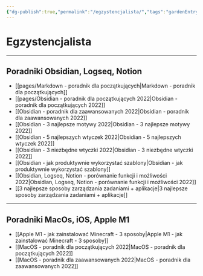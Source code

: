 ```yaml
---
{"dg-publish":true,"permalink":"/egzystencjalista/","tags":"gardenEntry","dgHomeLink":true,"dgPassFrontmatter":false}
---
```



# Egzystencjalista

---

## Poradniki Obsidian, Logseq, Notion
- [[pages/Markdown - poradnik dla początkujących|Markdown - poradnik dla początkujących]]
- [[pages/Obsidian - poradnik dla początkujących 2022|Obsidian - poradnik dla początkujących 2022]]
- [[Obsidian - poradnik dla zaawansowanych 2022|Obsidian - poradnik dla zaawansowanych 2022]]
- [[Obsidian - 3 najlepsze motywy 2022|Obsidian - 3 najlepsze motywy 2022]]
- [[Obsidian - 5 najlepszych wtyczek 2022|Obsidian - 5 najlepszych wtyczek 2022]]
- [[Obsidian - 3 niezbędne wtyczki 2022|Obsidian - 3 niezbędne wtyczki 2022]]
- [[Obsidian - jak produktywnie wykorzystać szablony|Obsidian - jak produktywnie wykorzystać szablony]]
- [[Obsidian, Logseq, Notion - porównanie funkcji i możliwości 2022|Obsidian, Logseq, Notion - porównanie funkcji i możliwości 2022]]
- [[3 najlepsze sposoby zarządzania zadaniami + aplikacje|3 najlepsze sposoby zarządzania zadaniami + aplikacje]]

---

## Poradniki MacOs, iOS, Apple M1
- [[Apple M1 - jak zainstalować Minecraft - 3 sposoby|Apple M1 - jak zainstalować Minecraft - 3 sposoby]]
- [[MacOS - poradnik dla początkujących 2022|MacOS - poradnik dla początkujących 2022]]
- [[MacOS - poradnik dla zaawansowanych 2022|MacOS - poradnik dla zaawansowanych 2022]]
